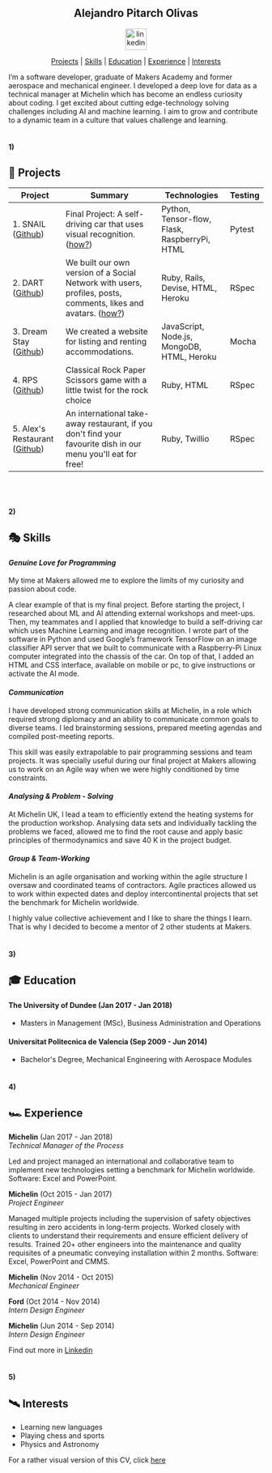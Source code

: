 <h2 align="center">Alejandro Pitarch Olivas</h2>

<p align="center">
<a href="https://www.linkedin.com/in/alexpitarch/">
<img src="https://www.iconfinder.com/data/icons/free-social-icons/67/linkedin_circle_color-512.png" alt="linkedin" hspace="50" height="42" width="42"></a></p>

<p align="center"> <a href='#1'>Projects</a> | <a href='#2'>Skills</a> | <a href='#3'>Education</a> | <a href='#4'>Experience</a> |  <a href='#5'>Interests</a> </p>

I’m a software developer, graduate of Makers Academy and former aerospace and mechanical engineer. I developed a deep love for data as a technical manager at Michelin which has become an endless curiosity about coding. I get excited about cutting edge-technology solving challenges including AI and machine learning. I aim to grow and contribute to a dynamic team in a culture that values challenge and learning.
<br><br>

#### 1)
## 🎯 Projects 

| Project              | Summary     | Technologies  | Testing |
| -------------------- |-------------| --------------|---------|
| 1. SNAIL ([Github](https://github.com/snAIl-ML)) | Final Project: A self-driving car that uses visual recognition. ([how?](https://medium.com/team-snail)) | Python, Tensor-flow, Flask, RaspberryPi, HTML | Pytest |
| 2. DART ([Github](https://github.com/xelAhcratiPsavilO/acebook-dart))| We built our own version of a Social Network with users, profiles, posts, comments, likes and avatars. ([how?](https://medium.com/@teamdartlondon))  | Ruby, Rails, Devise, HTML, Heroku | RSpec |
| 3. Dream Stay ([Github](https://github.com/xelAhcratiPsavilO/dream-stay)) | We created a website for listing and renting accommodations. | JavaScript, Node.js, MongoDB, HTML, Heroku | Mocha |
| 4. RPS ([Github](https://github.com/xelAhcratiPsavilO/rps-challenge)) | Classical Rock Paper Scissors game with a little twist for the rock choice | Ruby, HTML | RSpec |
| 5. Alex's Restaurant ([Github](https://github.com/xelAhcratiPsavilO/takeaway-challenge)) | An international take-away restaurant, if you don't find your favourite dish in our menu you'll eat for free! | Ruby, Twillio |  RSpec |

<br><br>

#### 2)
## 🎭 Skills

#### *Genuine Love for Programming*

My time at Makers allowed me to explore the limits of my curiosity and passion about code. 

A clear example of that is my final project. Before starting the project, I researched about ML and AI attending external workshops and meet-ups. Then, my teammates and I applied that knowledge to build a self-driving car which uses Machine Learning and image recognition. I wrote part of the software in Python and used Google’s framework TensorFlow on an image classifier API server that we built to communicate with a Raspberry-Pi Linux computer integrated into the chassis of the car. On top of that, I added an HTML and CSS interface, available on mobile or pc, to give instructions or activate the AI mode.   

#### *Communication*

I have developed strong communication skills at Michelin, in a role which required strong diplomacy and an ability to communicate common goals to diverse teams. I led brainstorming sessions, prepared meeting agendas and compiled post-meeting reports.  

This skill was easily extrapolable to pair programming sessions and team projects. It was specially useful during our final project at Makers allowing us to work on an Agile way when we were highly conditioned by time constraints. 

#### *Analysing & Problem - Solving*

At Michelin UK, I lead a team to efficiently extend the heating systems for the production workshop. Analysing data sets and individually tackling the problems we faced, allowed me to find the root cause and apply basic principles of thermodynamics and save 40 K in the project budget. 

#### *Group & Team-Working*

Michelin is an agile organisation and working within the agile structure I oversaw and coordinated teams of contractors. Agile practices allowed us to work within expected dates and deploy intercontinental projects that set the benchmark for Michelin worldwide. 

I highly value collective achievement and I like to share the things I learn. That is why I decided to become a mentor of 2 other students at Makers.
<br><br>

####   3)
## 🎓 Education 

#### The University of Dundee (Jan 2017 - Jan 2018)

- Masters in Management (MSc), Business Administration and Operations

#### Universitat Politecnica de Valencia (Sep 2009 - Jun 2014) 

- Bachelor's Degree, Mechanical Engineering with Aerospace Modules
<br><br>

####   4)
## 🏎 Experience 

**Michelin** (Jan 2017 - Jan 2018)    
*Technical Manager of the Process*  

Led and project managed an international and collaborative team to implement new technologies setting a benchmark for Michelin worldwide. 
Software: Excel and PowerPoint.

**Michelin** (Oct 2015 - Jan 2017)   
*Project Engineer*  

Managed multiple projects including the supervision of safety objectives resulting in zero accidents in long-term projects. Worked closely with  clients to understand  their requirements and ensure efficient delivery of results. Trained 20+ other engineers into the maintenance and quality requisites of a pneumatic conveying installation within 2 months.
Software: Excel, PowerPoint and CMMS.

**Michelin** (Nov 2014 - Oct 2015)   
*Mechanical Engineer*  

**Ford** (Oct 2014 - Nov 2014)  
*Intern Design Engineer*  

**Michelin** (Jun 2014 - Sep 2014)  
*Intern Design Engineer* 

Find out more in <a href="https://www.linkedin.com/in/alexpitarch/">Linkedin </a>
<br><br>

####   5)
## 🛰 Interests 

- Learning new languages
- Playing chess and sports
- Physics and Astronomy

For a rather visual version of this CV, click [here](https://github.com/xelAhcratiPsavilO/cv_one_page/blob/master/CV%20one%20page.pdf)
